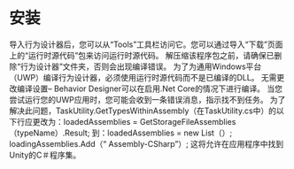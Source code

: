 # 安装
导入行为设计器后，您可以从“Tools”工具栏访问它。您可以通过导入“下载”页面上的“运行时源代码”包来访问运行时源代码。
解压缩该程序包之前，请确保已删除“行为设计器”文件夹，否则会出现编译错误。
为了为通用Windows平台（UWP）编译行为设计器，必须使用运行时源代码而不是已编译的DLL。
无需更改编译设置– Behavior Designer可以在启用.Net Core的情况下进行编译。
当您尝试运行您的UWP应用时，您可能会收到一条错误消息，指示找不到任务。
为了解决此问题，TaskUtility.GetTypesWithinAssembly（在TaskUtility.cs中）的以下行应更改为：loadedAssemblies = GetStorageFileAssemblies（typeName）.Result;
到：loadedAssemblies = new List（）; 
loadingAssemblies.Add（“ Assembly-CSharp”）;
这将允许在应用程序中找到Unity的C＃程序集。
<!--stackedit_data:
eyJoaXN0b3J5IjpbLTY5NTU4Mjc0NSwxMTEzNjcyMDFdfQ==
-->